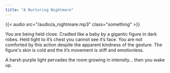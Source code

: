 ```yaml
---
title: "A Nurturing Nightmare"
---
```


{{< audio src="/audio/a_nightmare.mp3" class="something" >}}

  You are being held close. Cradled like a baby by a gigantic figure in dark robes. Held tight to it’s chest you cannot see it’s face. You are not comforted by this action despite the apparent kindness of the gesture. The figure's skin is cold and the it’s movement is stiff and emotionless. 

  A harsh purple light pervades the room growing in intensity… then you wake up. 

